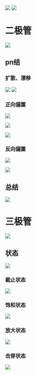 ![](../photo/Pasted%20image%2020221115144224.png)
![](../photo/Pasted%20image%2020221115145355.png)

# 二极管

![](../photo/Pasted%20image%2020221115181427.png)
## pn结

### 扩散、漂移
![](../photo/pIYBAF1vEkiAGjOGAAF2x5MaLRc307.gif)
![](../photo/o4YBAF1vEfuAOQ_pAAD6EDK7398570.gif)

### 正向偏置
![](../photo/Pasted%20image%2020221116091800.png)

![](../photo/o4YBAF1vEgeAKqTpAAjTpqZ973U170.gif)

![](../photo/pIYBAF1vEmuAVa_pAAPLPUMjz5c607.gif)

### 反向偏置
![](../photo/pIYBAF1vEniAH53EAAj6vUWoEYc068.gif)

![](../photo/o4YBAF1vEi-APnsSAALnymt2NmI196.gif)

## 总结
![](../photo/Pasted%20image%2020221115153916.png)
# 三极管
![](../photo/Pasted%20image%2020221115182458.png)
## 状态
![](../photo/Pasted%20image%2020221116091455.png)

### 截止状态
![](../photo/Pasted%20image%2020221116092434.png)

### 饱和状态
![](../photo/Pasted%20image%2020221116092717.png)

### 放大状态
![](../photo/Pasted%20image%2020221116091616.png)

### 击穿状态
![](../photo/Pasted%20image%2020221116092606.png)
